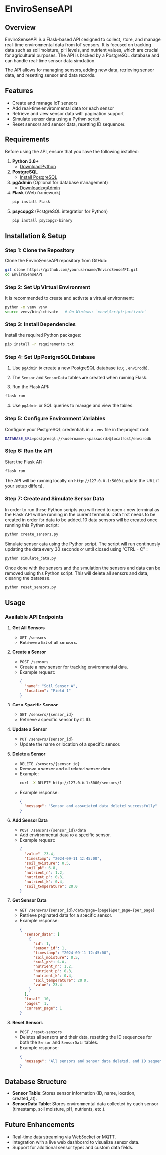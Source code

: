 # EnviroSenseAPI

## Overview

EnviroSenseAPI is a Flask-based API designed to collect, store, and manage real-time environmental data from IoT sensors. It is focused on tracking data such as soil moisture, pH levels, and nutrient values, which are crucial for agricultural purposes. The API is backed by a PostgreSQL database and can handle real-time sensor data simulation.

The API allows for managing sensors, adding new data, retrieving sensor data, and resetting sensor and data records.

## Features
- Create and manage IoT sensors
- Add real-time environmental data for each sensor
- Retrieve and view sensor data with pagination support
- Simulate sensor data using a Python script
- Reset sensors and sensor data, resetting ID sequences

## Requirements

Before using the API, ensure that you have the following installed:

1. **Python 3.8+**
   - [Download Python](https://www.python.org/downloads/)
2. **PostgreSQL**
   - [Install PostgreSQL](https://www.postgresql.org/download/)
3. **pgAdmin** (Optional for database management)
   - [Download pgAdmin](https://www.pgadmin.org/download/)
4. **Flask** (Web framework)
   ```bash
   pip install Flask
   ```
5. **psycopg2** (PostgreSQL integration for Python)
   ```bash
   pip install psycopg2-binary
   ```

## Installation & Setup

### Step 1: Clone the Repository
Clone the EnviroSenseAPI repository from GitHub:

```bash
git clone https://github.com/yourusername/EnviroSenseAPI.git
cd EnviroSenseAPI
```

### Step 2: Set Up Virtual Environment
It is recommended to create and activate a virtual environment:

```bash
python -m venv venv
source venv/bin/activate   # On Windows: `venv\Scripts\activate`
```

### Step 3: Install Dependencies
Install the required Python packages:

```bash
pip install -r requirements.txt
```

### Step 4: Set Up PostgreSQL Database
1. Use `pgAdmin` to create a new PostgreSQL database (e.g., `envirodb`).
2. The `Sensor` and `SensorData` tables are created when running Flask.

3. Run the Flask API:

```bash
flask run
```

4. Use `pgAdmin` or SQL queries to manage and view the tables.

### Step 5: Configure Environment Variables
Configure your PostgreSQL credentials in a `.env` file in the project root:

```bash
DATABASE_URL=postgresql://<username>:<password>@localhost/envirodb
```

### Step 6: Run the API
Start the Flask API:

```bash
flask run
```

The API will be running locally on `http://127.0.0.1:5000` (update the URL if your setup differs).

### Step 7: Create and Simulate Sensor Data
In order to run these Python scripts you will need to open a new terminal as the Flask API will be running in the current terminal. Data first needs to be created in order for data to be added. 10 data sensors will be created once running this Python script:

```bash
python create_sensors.py
```

Simulate sensor data using the Python script. The script will run continuosly updating the data every 30 seconds or until closed using "CTRL - C" :

```bash
python simulate_data.py
```

Once done with the sensors and the simulation the sensors and data can be removed using this Python script. This will delete all sensors and data, clearing the database.

```bash
python reset_sensors.py
```


## Usage

### Available API Endpoints

1. **Get All Sensors**
   - `GET /sensors`
   - Retrieve a list of all sensors.

2. **Create a Sensor**
   - `POST /sensors`
   - Create a new sensor for tracking environmental data.
   - Example request:
     ```json
     {
       "name": "Soil Sensor A",
       "location": "Field 1"
     }
     ```

3. **Get a Specific Sensor**
   - `GET /sensors/{sensor_id}`
   - Retrieve a specific sensor by its ID.

4. **Update a Sensor**
   - `PUT /sensors/{sensor_id}`
   - Update the name or location of a specific sensor.

5. **Delete a Sensor**
   - `DELETE /sensors/{sensor_id}`
   - Remove a sensor and all related sensor data.
   - Example:
     ```bash
     curl -X DELETE http://127.0.0.1:5000/sensors/1
     ```
   - Example response:
     ```json
     {
       "message": "Sensor and associated data deleted successfully"
     }
     ```

6. **Add Sensor Data**
   - `POST /sensors/{sensor_id}/data`
   - Add environmental data to a specific sensor.
   - Example request:
     ```json
     {
       "value": 23.4,
       "timestamp": "2024-09-11 12:45:00",
       "soil_moisture": 0.5,
       "soil_ph": 6.8,
       "nutrient_n": 1.2,
       "nutrient_p": 0.3,
       "nutrient_k": 0.4,
       "soil_temperature": 20.0
     }
     ```

7. **Get Sensor Data**
   - `GET /sensors/{sensor_id}/data?page={page}&per_page={per_page}`
   - Retrieve paginated data for a specific sensor.
   - Example response:
     ```json
     {
       "sensor_data": [
         {
           "id": 1,
           "sensor_id": 1,
           "timestamp": "2024-09-11 12:45:00",
           "soil_moisture": 0.5,
           "soil_ph": 6.8,
           "nutrient_n": 1.2,
           "nutrient_p": 0.3,
           "nutrient_k": 0.4,
           "soil_temperature": 20.0,
           "value": 23.4
         }
       ],
       "total": 10,
       "pages": 1,
       "current_page": 1
     }
     ```

8. **Reset Sensors**
   - `POST /reset-sensors`
   - Deletes all sensors and their data, resetting the ID sequences for both the `Sensor` and `SensorData` tables.
   - Example response:
     ```json
     {
       "message": "All sensors and sensor data deleted, and ID sequences reset."
     }
     ```

## Database Structure

- **Sensor Table**: Stores sensor information (ID, name, location, created_at).
- **SensorData Table**: Stores environmental data collected by each sensor (timestamp, soil moisture, pH, nutrients, etc.).

## Future Enhancements

- Real-time data streaming via WebSocket or MQTT.
- Integration with a live web dashboard to visualize sensor data.
- Support for additional sensor types and custom data fields.
